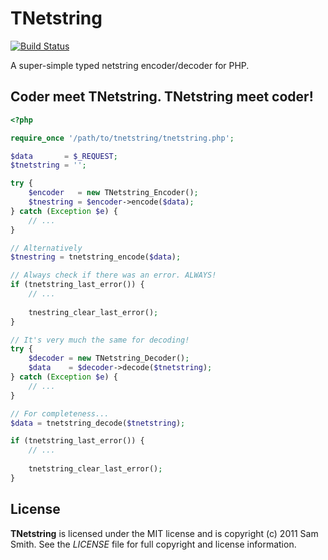 # TNetstring

[![Build Status](https://secure.travis-ci.org/phuedx/tnetstring.png?branch=master)](http://travis-ci.org/phuedx/tnetstring)

A super-simple typed netstring encoder/decoder for PHP.

## Coder meet TNetstring. TNetstring meet coder!

```php
<?php

require_once '/path/to/tnetstring/tnetstring.php';

$data       = $_REQUEST;
$tnetstring = '';

try {
    $encoder   = new TNetstring_Encoder();
    $tnestring = $encoder->encode($data);
} catch (Exception $e) {
    // ...
}

// Alternatively
$tnestring = tnetstring_encode($data);

// Always check if there was an error. ALWAYS!
if (tnetstring_last_error()) {
    // ...
    
    tnestring_clear_last_error();
}

// It's very much the same for decoding!
try {
    $decoder = new TNetstring_Decoder();
    $data    = $decoder->decode($tnetstring);
} catch (Exception $e) {
    // ...
}

// For completeness...
$data = tnetstring_decode($tnetstring);

if (tnetstring_last_error()) {
    // ...
    
    tnetstring_clear_last_error();
}

```

## License

**TNetstring** is licensed under the MIT license and is copyright (c) 2011 Sam
Smith. See the *LICENSE* file for full copyright and license
information.
